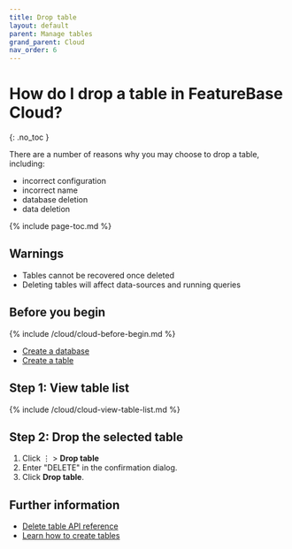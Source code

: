 ```yaml
---
title: Drop table
layout: default
parent: Manage tables
grand_parent: Cloud
nav_order: 6
---
```


# How do I drop a table in FeatureBase Cloud?
{: .no_toc }

There are a number of reasons why you may choose to drop a table, including:
* incorrect configuration
* incorrect name
* database deletion
* data deletion

{% include page-toc.md %}

## Warnings

* Tables cannot be recovered once deleted
* Deleting tables will affect data-sources and running queries

## Before you begin

{% include /cloud/cloud-before-begin.md %}
* [Create a database](/docs/cloud/cloud-databases/cloud-db-create)
* [Create a table](/docs/cloud/cloud-tables/cloud-table-create)

## Step 1: View table list

{% include /cloud/cloud-view-table-list.md %}

## Step 2: Drop the selected table

1. Click &#8942; > **Drop table**
2. Enter "DELETE" in the confirmation dialog.
3. Click **Drop table**.

## Further information

* [Delete table API reference](https://api-docs-featurebase-cloud.redoc.ly/v2#operation/deletetable)
* [Learn how to create tables](/docs/cloud/cloud-tables/cloud-table-create)
